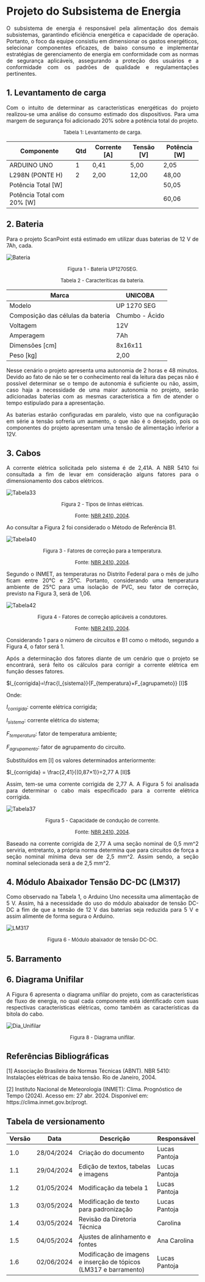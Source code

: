 # Projeto do Subsistema de Energia

<p style="text-align:justify;">
O subsistema de energia é responsável pela alimentação dos demais subsistemas, garantindo eficiência energética e capacidade de operação. Portanto, o foco da equipe consistiu em dimensionar os gastos energéticos, selecionar componentes eficazes, de baixo consumo e implementar estratégias de gerenciamento de energia em conformidade com as normas de segurança aplicáveis, assegurando a proteção dos usuários e a conformidade com os padrões de qualidade e regulamentações pertinentes.
</p>

## 1. Levantamento de carga
<p style="text-align:justify;">
Com o intuito de determinar as características energéticas do projeto realizou-se uma análise do consumo estimado dos dispositivos. Para uma margem de segurança foi adicionado  20%  sobre a potência total do projeto.
</p>

<font size="2"><p style="text-align: center">Tabela 1: Levantamento de carga.</p></font>


| Componente | Qtd | Corrente [A]|Tensão [V] |Potência [W]|
| ------ | ------ |------ |------ |------ |
|ARDUINO UNO|1|0,41|5,00|2,05|
|L298N (PONTE H)|2|2,00|12,00|48,00|
|Potência Total [W]||||50,05|
|Potência Total com 20% [W]||||60,06|


## 2. Bateria
<p style="text-align:justify;">
Para o projeto ScanPoint está estimado em utilizar duas baterias de  12 V de 7Ah, cada.
</p>

![Bateria](../assets/eletronica-energia/bateria_unipower.jpg)

<font size="2"><p style="text-align: center">Figura 1 - Bateria UP1270SEG.</p></font>

<font size="2"><p style="text-align: center">Tabela 2 - Caracteríticas da bateria.</p></font>


| Marca                             | UNICOBA       |
|------                             | ------        |
|    Modelo                         |UP 1270 SEG    |
|Composição das células da bateria  |Chumbo - Ácido |
|Voltagem                           | 12V           |
|    Amperagem                      |    7Ah        |
|    Dimensões [cm]                 |   8x16x11     |
|    Peso [kg]                       |    2,00       |

<p style="text-align:justify;">
Nesse cenário o projeto apresenta uma autonomia de 2 horas e 48 minutos. Devido ao fato de não se ter o conhecimento real da leitura das peças não é possível determinar se o tempo de autonomia é suficiente ou não, assim,  caso haja a necessidade de uma maior autonomia no projeto, serão adicionadas baterias com as mesmas característica a fim de atender o tempo estipulado para a apresentação.
</p>

<p style="text-align:justify;">
As baterias estarão configuradas em paralelo, visto que na configuração em série a tensão sofreria um aumento, o que não é o desejado, pois os componentes do projeto apresentam uma tensão de alimentação inferior a 12V.
</p>


## 3. Cabos
<p style="text-align:justify;">
A corrente elétrica solicitada pelo sistema é de  2,41A. A NBR  5410 foi consultada a fim de levar em consideração alguns fatores para o dimensionamento dos cabos elétricos.
</p>

![Tabela33](../assets/eletronica-energia/Tabela33.jpg)

<font size="2"><p style="text-align: center">Figura 2 - Tipos de linhas elétricas.<font size="2"><p style="text-align: center">Fonte: [NBR 2410, 2004](https://edisciplinas.usp.br/pluginfile.php/5810747/mod_resource/content/1/NBR5410%20-%20Instala%C3%A7%C3%B5es%20el%C3%A9tricas%20de%20baixa%20tens%C3%A3o.pdf).</p></font></p></font>

<p style="text-align:justify;">
Ao consultar a Figura 2 foi considerado o Método de Referência B1.
</p>

![Tabela40](../assets/eletronica-energia/Tabela40.jpg)

<font size="2"><p style="text-align: center">Figura 3 - Fatores de correção para a temperatura.<font size="2"><p style="text-align: center">Fonte: [NBR 2410, 2004](https://edisciplinas.usp.br/pluginfile.php/5810747/mod_resource/content/1/NBR5410%20-%20Instala%C3%A7%C3%B5es%20el%C3%A9tricas%20de%20baixa%20tens%C3%A3o.pdf).</p></font></p></font>
 

<p style="text-align:justify;">
Segundo o INMET, as temperaturas no Distrito Federal para o mês de julho ficam entre 20°C e 25°C. Portanto, considerando uma temperatura ambiente de 25°C para uma isolação de PVC, seu fator de correção, previsto na Figura 3, será de 1,06.
</p>

![Tabela42](../assets/eletronica-energia/Tabela42.jpg)

<font size="2"><p style="text-align: center">Figura 4 - Fatores de correção aplicáveis a condutores. <font size="2"><p style="text-align: center">Fonte: [NBR 2410, 2004](https://edisciplinas.usp.br/pluginfile.php/5810747/mod_resource/content/1/NBR5410%20-%20Instala%C3%A7%C3%B5es%20el%C3%A9tricas%20de%20baixa%20tens%C3%A3o.pdf).</p></font></p></font>


<p style="text-align:justify;">
Considerando 1 para o número de circuitos e B1 como o método, segundo a Figura 4, o fator será 1.
</p>

<p style="text-align:justify;">
Após a determinação dos fatores diante de um cenário que o projeto se encontrará, será feito os cálculos para corrigir a corrente elétrica em função desses fatores.
</p>

 $I_{corrigida}=\frac{I_{sistema}}{F_{temperatura}×F_{agrupameto}}  [I]$

Onde:

 $I_{corrigida} :$ corrente elétrica corrigida;

 $I_{sistema} :$ corrente elétrica do sistema;

 $F_{temperatura} :$ fator de temperatura ambiente;

 $F_{agrupamento} :$ fator de agrupamento do circuito.

Substituídos em [I] os valores determinados anteriormente:

 $I_{corrigida} = \frac{2,41}{(0,87×1)}=2,77 A              [II]$

<p style="text-align:justify;">
Assim, tem-se uma corrente corrigida de 2,77 A. A Figura 5 foi analisada para determinar o cabo mais especificado para a corrente elétrica corrigida.
</p>


![Tabela37](../assets/eletronica-energia/Tabela37.jpg)

<font size="2"><p style="text-align: center">Figura 5 - Capacidade de condução de corrente. <font size="2"><p style="text-align: center">Fonte: [NBR 2410, 2004](https://edisciplinas.usp.br/pluginfile.php/5810747/mod_resource/content/1/NBR5410%20-%20Instala%C3%A7%C3%B5es%20el%C3%A9tricas%20de%20baixa%20tens%C3%A3o.pdf).</p></font></p></font>

<p style="text-align:justify;">
Baseado na corrente corrigida de 2,77 A uma seção nominal de 0,5 mm^2 serviria, entretanto, a própria norma determina que para circuitos de força a seção nominal mínima deva ser de 2,5 mm^2. Assim sendo, a seção nominal selecionada será a de 2,5 mm^2.
</p>


## 4. Módulo Abaixador Tensão DC-DC (LM317)

<p style="text-align:justify;">
Como observado na Tabela 1, o Arduino Uno necessita uma alimentação de 5 V. Assim, há a necessidade do uso do módulo abaixador de tensão DC-DC a fim de que a tensão de 12 V das baterias seja reduzida para 5 V e assim alimente de forma segura o Arduino.
</p>

![LM317](docs/assets/eletronica-energia/Módulo_Abaixador_Tensão_DC-DC__LM317_.jpg)

<font size="2"><p style="text-align: center">Figura 6 - Módulo abaixador de tensão DC-DC.</p></font>

## 5. Barramento



## 6. Diagrama Unifilar

<p style="text-align:justify;">
A Figura 6 apresenta o diagrama unifilar do projeto, com as características de fluxo de energia, no qual cada componente está identificado com suas respectivas características elétricas, como também as características da bitola do cabo.
</p>

![Dia_Unifilar](docs/assets/eletronica-energia/Update_Diagrama_unifilar_02_JUN_.jpg)

<font size="2"><p style="text-align: center">Figura 8 - Diagrama unifilar.</p></font>

## Referências Bibliográficas

[1] Associação Brasileira de Normas Técnicas (ABNT). NBR 5410: Instalações elétricas de baixa tensão. Rio de Janeiro, 2004.

<div id="ref-2"/>
[2] Instituto Nacional de Meteorologia (INMET): Clima. Prognóstico de Tempo (2024). Acesso em: 27 abr. 2024. Disponível em: https://clima.inmet.gov.br/progt.

## Tabela de versionamento

| Versão| Data | Descrição | Responsável|
|-------|------|-----------|------------|
| 1.0 | 28/04/2024 | Criação do documento | Lucas Pantoja |
| 1.1 | 29/04/2024 | Edição de textos, tabelas e imagens | Lucas Pantoja |
| 1.2 | 01/05/2024 | Modificação da tebela 1 | Lucas Pantoja |
| 1.3 | 03/05/2024 | Modificação de texto para padronização | Lucas Pantoja |
| 1.4 | 03/05/2024 | Revisão da Diretoria Técnica | Carolina |
| 1.5 | 04/05/2024 | Ajustes de alinhamento e fontes | Ana Carolina |
| 1.6 | 02/06/2024 | Modificação de imagens e inserção de tópicos (LM317 e barramento) | Lucas Pantoja |

